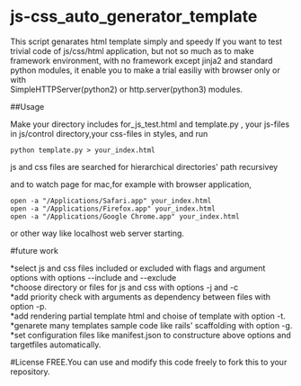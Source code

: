 # js-css_auto_generator_template
This script genarates html template simply and speedy
If you want to test trivial code of js/css/html application,
but not so much as to make framework environment,
with no framework except jinja2 and standard python modules,
it enable you to make a trial easiliy with browser only or with  
SimpleHTTPServer(python2) or http.server(python3) modules.

##Usage

Make your directory includes for_js_test.html and template.py ,
your js-files in js/control directory,your css-files in styles,
and run 
```shell
python template.py > your_index.html
```
js and css files are searched for hierarchical directories' path recursivey

and  to watch page for mac,for example with browser application,

```shell
open -a "/Applications/Safari.app" your_index.html  
open -a "/Applications/Firefox.app" your_index.html  
open -a "/Applications/Google Chrome.app" your_index.html  
```

or other way like localhost web server starting.


#future work

*select js and css files included or excluded with flags and argument options with options --include and --exclude  
*choose directory or files for js and css with options -j and -c  
*add priority check with arguments as dependency between files with option -p.  
*add rendering partial template html and choise of template with option -t.   
*genarete many templates sample code like rails' scaffolding with option -g.  
*set configuration files like manifest.json to constructure above options and targetfiles automatically.  

#License 
FREE.You can use and modify this code freely to fork this to your repository.
